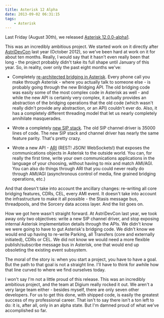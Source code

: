 ```yaml
---
title: Asterisk 12 Alpha
date: 2013-09-02 06:31:15
tags:
    - Asterisk
---
```


Last Friday (August 30th), we released [Asterisk 12.0.0-alpha1](http://downloads.asterisk.org/pub/telephony/asterisk/releases/asterisk-12.0.0-alpha1.tar.gz).

This was an incredibly ambitious project. We started work on it directly after [AstriDevCon](https://wiki.asterisk.org/wiki/display/AST/AstriDevCon+2012) last year (October 2012), so we've been hard at work on it for about ten months. Really, I would say that it hasn't even really been that long - the project probably didn't take its full shape until January of this year. So, in reality, over only the past eight months we've:

* Completely [re-architected bridging in Asterisk](https://wiki.asterisk.org/wiki/display/AST/Asterisk+12+Bridging+Project). Every phone call you make through Asterisk - where you actually talk to someone else - is probably going through the new Bridging API. The old bridging code was easily some of the most complex code in Asterisk as well - and while the new API is certainly very complex, it actually provides an abstraction of the bridging operations that the old code (which wasn't really didn't provide any abstraction, or an API) couldn't ever do. Also, it has a completely different threading model that let us nearly completely annihilate masquerades.

* Wrote a completely [new SIP stack](https://wiki.asterisk.org/wiki/display/AST/Configuring+res_pjsip). The old SIP channel driver is 35000 lines of code. The new SIP stack and channel driver has nearly the same feature parity. That's pretty crazy.

* Wrote a new API - [ARI](https://wiki.asterisk.org/wiki/pages/viewpage.action?pageId=29395573) (REST! JSON! WebSockets!) that exposes the communications objects in Asterisk to the outside world. You can, for really the first time, write your own communications applications in the language of your choosing, without having to mix and match AMI/AGI. You can also do things through ARI that you could never really do through AMI/AGI (asynchronous control of media, fine grained bridging operations, etc.)

And that doesn't take into account the ancillary changes: re-writing all core bridging features, CDRs, CEL, every AMI event. It doesn't take into account the infrastructure to make it all possible - the Stasis message bus, threadpools, and the Sorcery data access layer. And the list goes on.

How we got here wasn't straight forward. At AstriDevCon last year, we took away only two objectives: write a new SIP channel driver, and stop exposing internal Asterisk implementation details through the APIs. We didn't know we were going to have to gut Asterisk's bridging code. We didn't know we would end up having to re-write Parking, all Transfers (core and externally initiated), CDRs or CEL. We did not know we would need a more flexible publish/subscribe message bus in Asterisk, one that would end up obsoleting the existing event subsystem.

The moral of the story is: when you start a project, you have to have a goal. But the path to that goal is not a straight line. I'll have to think for awhile how that line curved to where we find ourselves today.

I won't say I'm not a little proud of this release. This was an incredibly ambitious project, and the team at Digium really rocked it out. We aren't a very large team either - besides myself, there are only seven other developers. For us to get this done, with shipped code, is easily the greatest success of my professional career. That isn't to say there isn't a ton left to do: it is, after all, only in an alpha state. But I'm damned proud of what we've accomplished so far.
